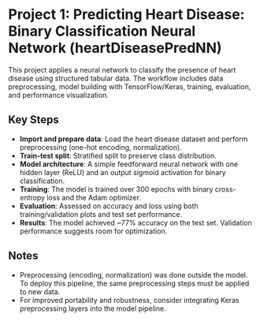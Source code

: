 # Project 1: Predicting Heart Disease: Binary Classification Neural Network (heartDiseasePredNN)

This project applies a neural network to classify the presence of heart disease using structured tabular data. The workflow includes data preprocessing, model building with TensorFlow/Keras, training, evaluation, and performance visualization.

## Key Steps

- **Import and prepare data**: Load the heart disease dataset and perform preprocessing (one-hot encoding, normalization).
- **Train-test split**: Stratified split to preserve class distribution.
- **Model architecture**: A simple feedforward neural network with one hidden layer (ReLU) and an output sigmoid activation for binary classification.
- **Training**: The model is trained over 300 epochs with binary cross-entropy loss and the Adam optimizer.
- **Evaluation**: Assessed on accuracy and loss using both training/validation plots and test set performance.
- **Results**: The model achieved ~77% accuracy on the test set. Validation performance suggests room for optimization.

## Notes

- Preprocessing (encoding, normalization) was done outside the model. To deploy this pipeline, the same preprocessing steps must be applied to new data.
- For improved portability and robustness, consider integrating Keras preprocessing layers into the model pipeline.

